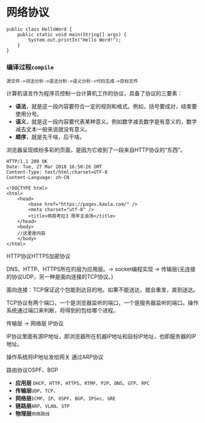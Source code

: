 # 网络协议

	public class HelloWord {
		public static void main(String[] args) {
			System.out.printIn("Hello Word!");
		}
	}

### 编译过程`compile`
	
	源文件->词法分析->语法分析->语义分析->代码生成->目标文件
	
计算机语言作为程序员控制一台计算机工作的协议，具备了协议的三要素：

+ **语法**，就是这一段内容要符合一定的规则和格式。例如，括号要成对，结束要使用分号。
+ **语义**，就是这一段内容要代表某种意义。例如数字减去数字是有意义的，数字减去文本一般来说就没有意义。
+ **顺序**，就是先干啥，后干啥。

浏览器呈现缤纷多彩的页面，是因为它收到了一段来自HTTP协议的“东西”。

	HTTP/1.1 200 OK
	Date: Tue, 27 Mar 2018 16:50:26 GMT
	Content-Type: text/html;charset=UTF-8
	Content-Language: zh-CN
	
	<!DOCTYPE html>
	<html>
		<head>
			<base href="https://pages.kaola.com/" />
			<meta charset="utf-8" />
			<title>网易考拉3 周年主会场</title>
		</head>
		<body>
		//这里是内容
		</body>
	</html>
	
HTTP协议HTTPS加密协议

DNS、HTTP、HTTPS所在的层为应用层。-> socket编程实现 -> 传输层{无连接的协议UDP，另一种是面向连接的TCP协议。}

面向连接：TCP保证这个包能到达目的地。如果不能送达，就会重发，直到送达。

TCP协议有两个端口，一个是浏览器监听的端口，一个是服务器监听的端口。操作系统通过端口来判断，将得到的包给哪个进程。

传输层 -> 网络层 IP协议

IP协议里面有源IP地址，即浏览器所在机器IP地址和目标IP地址，也即服务器的IP地址。

操作系统将IP地址发给网关 通过ARP协议

路由协议OSPF、BGP

+ **应用层** `DHCP`、`HTTP`、`HTTPS`、`RTMP`、`P2P`、`DNS`、`GTP`、`RPC`
+ **传输层**`UDP`、`TCP`、
+ **网络层**`ICMP`、`IP`、`OSPF`、`BGP`、`IPSec`、`GRE`
+ **链路层**`ARP`、`VLAN`、`STP`
+ **物理层**`网络跳线`

